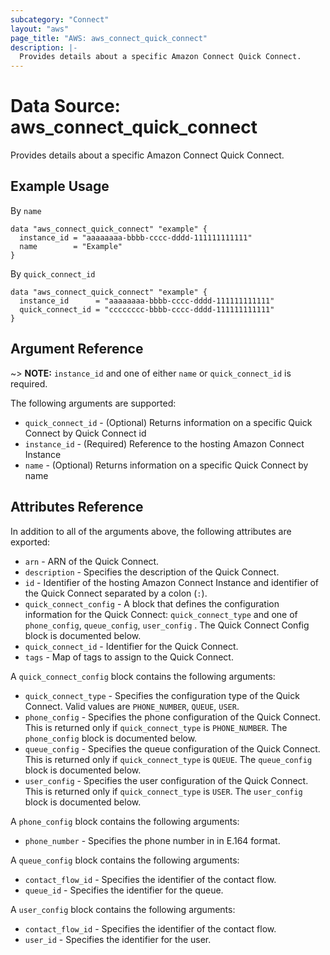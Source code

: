 ```yaml
---
subcategory: "Connect"
layout: "aws"
page_title: "AWS: aws_connect_quick_connect"
description: |-
  Provides details about a specific Amazon Connect Quick Connect.
---
```


# Data Source: aws_connect_quick_connect

Provides details about a specific Amazon Connect Quick Connect.

## Example Usage

By `name`

```hcl
data "aws_connect_quick_connect" "example" {
  instance_id = "aaaaaaaa-bbbb-cccc-dddd-111111111111"
  name        = "Example"
}
```

By `quick_connect_id`

```hcl
data "aws_connect_quick_connect" "example" {
  instance_id      = "aaaaaaaa-bbbb-cccc-dddd-111111111111"
  quick_connect_id = "cccccccc-bbbb-cccc-dddd-111111111111"
}
```

## Argument Reference

~> **NOTE:** `instance_id` and one of either `name` or `quick_connect_id` is required.

The following arguments are supported:

* `quick_connect_id` - (Optional) Returns information on a specific Quick Connect by Quick Connect id
* `instance_id` - (Required) Reference to the hosting Amazon Connect Instance
* `name` - (Optional) Returns information on a specific Quick Connect by name

## Attributes Reference

In addition to all of the arguments above, the following attributes are exported:

* `arn` - ARN of the Quick Connect.
* `description` - Specifies the description of the Quick Connect.
* `id` - Identifier of the hosting Amazon Connect Instance and identifier of the Quick Connect separated by a colon (`:`).
* `quick_connect_config` - A block that defines the configuration information for the Quick Connect: `quick_connect_type` and one of `phone_config`, `queue_config`, `user_config` . The Quick Connect Config block is documented below.
* `quick_connect_id` - Identifier for the Quick Connect.
* `tags` - Map of tags to assign to the Quick Connect.

A `quick_connect_config` block contains the following arguments:

* `quick_connect_type` - Specifies the configuration type of the Quick Connect. Valid values are `PHONE_NUMBER`, `QUEUE`, `USER`.
* `phone_config` - Specifies the phone configuration of the Quick Connect. This is returned only if `quick_connect_type` is `PHONE_NUMBER`. The `phone_config` block is documented below.
* `queue_config` - Specifies the queue configuration of the Quick Connect. This is returned only if `quick_connect_type` is `QUEUE`. The `queue_config` block is documented below.
* `user_config` - Specifies the user configuration of the Quick Connect. This is returned only if `quick_connect_type` is `USER`. The `user_config` block is documented below.

A `phone_config` block contains the following arguments:

* `phone_number` - Specifies the phone number in in E.164 format.

A `queue_config` block contains the following arguments:

* `contact_flow_id` - Specifies the identifier of the contact flow.
* `queue_id` - Specifies the identifier for the queue.

A `user_config` block contains the following arguments:

* `contact_flow_id` - Specifies the identifier of the contact flow.
* `user_id` - Specifies the identifier for the user.
